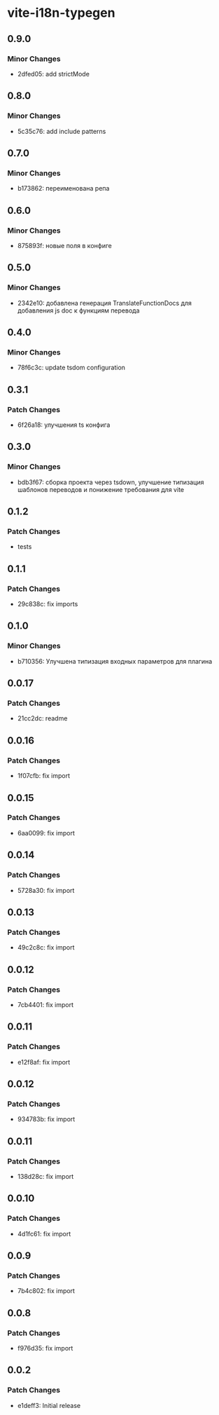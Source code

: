 # vite-i18n-typegen

## 0.9.0

### Minor Changes

- 2dfed05: add strictMode

## 0.8.0

### Minor Changes

- 5c35c76: add include patterns

## 0.7.0

### Minor Changes

- b173862: переименована репа

## 0.6.0

### Minor Changes

- 875893f: новые поля в конфиге

## 0.5.0

### Minor Changes

- 2342e10: добавлена генерация TranslateFunctionDocs для добавления js doc к функциям перевода

## 0.4.0

### Minor Changes

- 78f6c3c: update tsdom configuration

## 0.3.1

### Patch Changes

- 6f26a18: улучшения ts конфига

## 0.3.0

### Minor Changes

- bdb3f67: сборка проекта через tsdown, улучшение типизация шаблонов переводов и понижение требования для vite

## 0.1.2

### Patch Changes

- tests

## 0.1.1

### Patch Changes

- 29c838c: fix imports

## 0.1.0

### Minor Changes

- b710356: Улучшена типизация входных параметров для плагина

## 0.0.17

### Patch Changes

- 21cc2dc: readme

## 0.0.16

### Patch Changes

- 1f07cfb: fix import

## 0.0.15

### Patch Changes

- 6aa0099: fix import

## 0.0.14

### Patch Changes

- 5728a30: fix import

## 0.0.13

### Patch Changes

- 49c2c8c: fix import

## 0.0.12

### Patch Changes

- 7cb4401: fix import

## 0.0.11

### Patch Changes

- e12f8af: fix import

## 0.0.12

### Patch Changes

- 934783b: fix import

## 0.0.11

### Patch Changes

- 138d28c: fix import

## 0.0.10

### Patch Changes

- 4d1fc61: fix import

## 0.0.9

### Patch Changes

- 7b4c802: fix import

## 0.0.8

### Patch Changes

- f976d35: fix import

## 0.0.2

### Patch Changes

- e1deff3: Initial release
